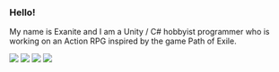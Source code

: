 ### Hello!

My name is Exanite and I am a Unity / C# hobbyist programmer who is working on an Action RPG inspired by the game Path of Exile.

![](https://img.shields.io/badge/OS-Windows-informational?style=flat&logo=windows&logoColor=white&color=blue)
![](https://img.shields.io/badge/Language-C%23-informational?style=flat&logo=c-sharp&logoColor=white&color=brightgreen)
![](https://img.shields.io/badge/IDE-Visual%20Studio-informational?style=flat&logo=visual-studio&logoColor=white&color=5c2d91)
![](https://img.shields.io/badge/Engine-Unity-informational?style=flat&logo=unity&logoColor=white&color=000000)
